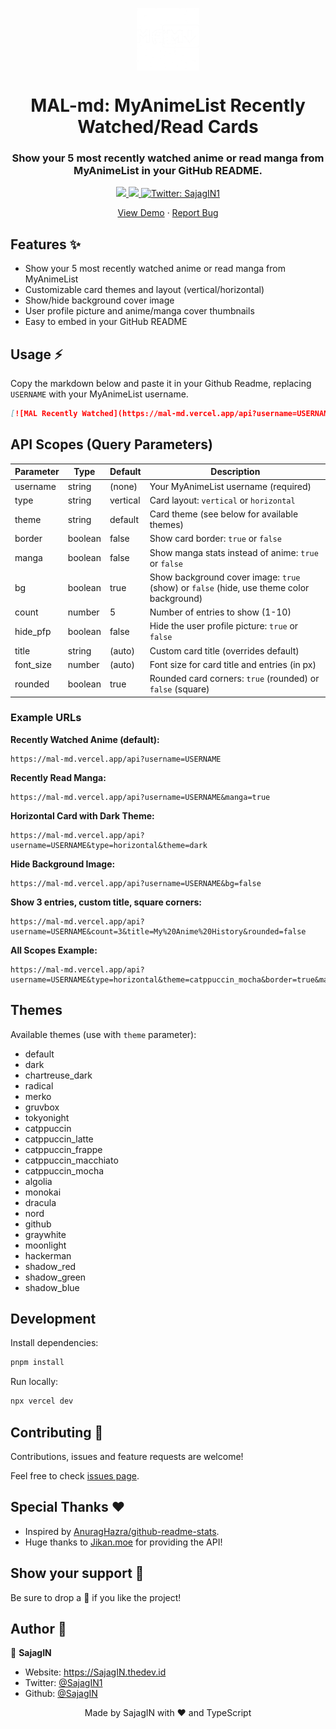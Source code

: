 <p align="center">
  <img align="center" width="100" src="assets/logo.png" />

  <h1 align="center">MAL-md: MyAnimeList Recently Watched/Read Cards</h1>
  <h3 align="center">Show your 5 most recently watched anime or read manga from MyAnimeList in your GitHub README.</h3>
</p>

<!-- Badges -->
<p align="center">
  <a href="https://github.com/SajagIN/MAL-md/issues">
    <img src="https://img.shields.io/github/issues/SajagIN/MAL-md?style=flat-square">
  </a>

  <a href="https://github.com/SajagIN/MAL-md/pulls">
    <img src="https://img.shields.io/github/issues-pr/SajagIN/MAL-md?style=flat-square">
  </a>
  
  <a href="https://twitter.com/SajagIN1" target="_blank">
    <img alt="Twitter: SajagIN1" src="https://img.shields.io/twitter/follow/SajagIN1.svg?style=social" />
  </a>
</p>

<!-- Links -->
<p align="center">
  <a href="https://mal-md.vercel.app/api" target="_blank">View Demo</a>
  <span> · </span>
  <a href="https://github.com/SajagIN/MAL-md/issues" target="_blank">Report Bug</a>
</p>

## Features ✨

- Show your 5 most recently watched anime or read manga from MyAnimeList
- Customizable card themes and layout (vertical/horizontal)
- Show/hide background cover image
- User profile picture and anime/manga cover thumbnails
- Easy to embed in your GitHub README

## Usage ⚡️

Copy the markdown below and paste it in your Github Readme, replacing `USERNAME` with your MyAnimeList username.

```md
[![MAL Recently Watched](https://mal-md.vercel.app/api?username=USERNAME&type=horizontal&theme=dark)](https://myanimelist.net/profile/USERNAME)
```

## API Scopes (Query Parameters)

| Parameter   | Type    | Default   | Description                                                                                  |
|-------------|---------|-----------|----------------------------------------------------------------------------------------------|
| username    | string  | (none)    | Your MyAnimeList username (required)                                                         |
| type        | string  | vertical  | Card layout: `vertical` or `horizontal`                                                      |
| theme       | string  | default   | Card theme (see below for available themes)                                                  |
| border      | boolean | false     | Show card border: `true` or `false`                                                         |
| manga       | boolean | false     | Show manga stats instead of anime: `true` or `false`                                        |
| bg          | boolean | true      | Show background cover image: `true` (show) or `false` (hide, use theme color background)    |
| count       | number  | 5         | Number of entries to show (1-10)                                                             |
| hide_pfp    | boolean | false     | Hide the user profile picture: `true` or `false`                                            |
| title       | string  | (auto)    | Custom card title (overrides default)                                                        |
| font_size   | number  | (auto)    | Font size for card title and entries (in px)                                                 |
| rounded     | boolean | true      | Rounded card corners: `true` (rounded) or `false` (square)                                  |

### Example URLs

**Recently Watched Anime (default):**
```
https://mal-md.vercel.app/api?username=USERNAME
```

**Recently Read Manga:**
```
https://mal-md.vercel.app/api?username=USERNAME&manga=true
```

**Horizontal Card with Dark Theme:**
```
https://mal-md.vercel.app/api?username=USERNAME&type=horizontal&theme=dark
```

**Hide Background Image:**
```
https://mal-md.vercel.app/api?username=USERNAME&bg=false
```

**Show 3 entries, custom title, square corners:**
```
https://mal-md.vercel.app/api?username=USERNAME&count=3&title=My%20Anime%20History&rounded=false
```

**All Scopes Example:**
```
https://mal-md.vercel.app/api?username=USERNAME&type=horizontal&theme=catppuccin_mocha&border=true&manga=true&bg=false
```

## Themes

Available themes (use with `theme` parameter):

- default
- dark
- chartreuse_dark
- radical
- merko
- gruvbox
- tokyonight
- catppuccin
- catppuccin_latte
- catppuccin_frappe
- catppuccin_macchiato
- catppuccin_mocha
- algolia
- monokai
- dracula
- nord
- github
- graywhite
- moonlight
- hackerman
- shadow_red
- shadow_green
- shadow_blue

## Development

Install dependencies:
```sh
pnpm install
```

Run locally:
```sh
npx vercel dev
```

## Contributing 🤝

Contributions, issues and feature requests are welcome!

Feel free to check [issues page](https://github.com/SajagIN/MAL-md/issues).

## Special Thanks ❤

- Inspired by [AnuragHazra/github-readme-stats](https://github.com/anuraghazra/github-readme-stats).
- Huge thanks to [Jikan.moe](https://jikan.moe/) for providing the API!

## Show your support 🌈

Be sure to drop a 🌟 if you like the project!

## Author 🤗

👤 **SajagIN**

- Website: https://SajagIN.thedev.id
- Twitter: [@SajagIN1](https://twitter.com/SajagIN1)
- Github: [@SajagIN](https://github.com/SajagIN)

<div align="center">Made by SajagIN with ❤ and TypeScript</div>
